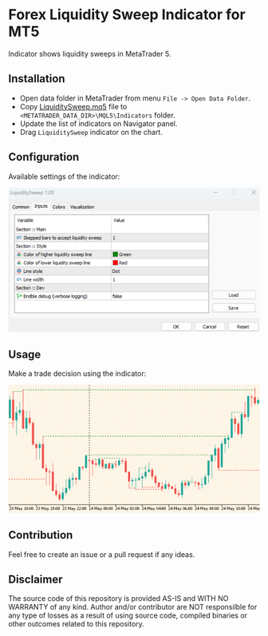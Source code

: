 # Forex Liquidity Sweep Indicator for MT5
Indicator shows liquidity sweeps in MetaTrader 5.

## Installation
- Open data folder in MetaTrader from menu `File -> Open Data Folder`.
- Copy [LiquiditySweep.mq5](MQL5/Indicators/LiquiditySweep.mq5) file to `<METATRADER_DATA_DIR>\MQL5\Indicators` folder.
- Update the list of indicators on Navigator panel.
- Drag `LiquiditySweep` indicator on the chart.

## Configuration
Available settings of the indicator:

![docs](docs/config.png)

## Usage
Make a trade decision using the indicator:

![docs](docs/view.png)

## Contribution
Feel free to create an issue or a pull request if any ideas.

## Disclaimer
The source code of this repository is provided AS-IS and WITH NO WARRANTY of any kind.
Author and/or contributor are NOT responsilble for any type of losses as a result of using source code, 
compiled binaries or other outcomes related to this repository.
